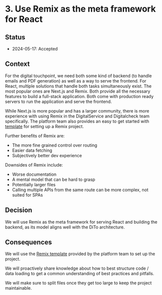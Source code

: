 # 3. Use Remix as the meta framework for React

## Status

- 2024-05-17: Accepted

## Context

For the digital touchpoint, we need both some kind of backend (to handle emails and PDF generation) as well as a way to serve the frontend.
For React, multiple solutions that handle both tasks simultaneously exist.
The most popular ones are Next.js and Remix.
Both provide all the necessary features to build a full-stack application.
Both come with production ready servers to run the application and serve the frontend.

While Next.js is more popular and has a larger community, there is more experience with using Remix in the DigitalService and Digitalcheck team specifically.
The platform team also provides an easy to get started with [template](https://github.com/digitalservicebund/remix-application-template) for setting up a Remix project.

Further benefits of Remix are:

- The more fine grained control over routing
- Easier data fetching
- Subjectively better dev experience

Downsides of Remix include:

- Worse documentation
- A mental model that can be hard to grasp
- Potentially larger files
- Calling multiple APIs from the same route can be more complex, not suited for SPAs

## Decision

We will use Remix as the meta framework for serving React and building the backend, as its model aligns well with the DiTo architecture.

## Consequences

We will use the [Remix template](https://github.com/digitalservicebund/remix-application-template) provided by the platform team to set up the project.

We will proactively share knowledge about how to best structure code / data loading to get a common understanding of best practices and pitfalls.

We will make sure to split files once they get too large to keep the project maintainable.
